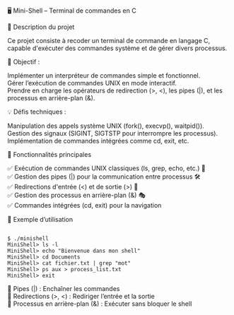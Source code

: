 🖥️ Mini-Shell – Terminal de commandes en C  

📝 Description du projet  

Ce projet consiste à recoder un terminal de commande en langage C, capable d'exécuter des commandes système et de gérer divers processus.

🎯 Objectif :  

Implémenter un interpréteur de commandes simple et fonctionnel.  
Gérer l’exécution de commandes UNIX en mode interactif.  
Prendre en charge les opérateurs de redirection (>, <), les pipes (|), et les processus en arrière-plan (&).  

💡 Défis techniques :  

Manipulation des appels système UNIX (fork(), execvp(), waitpid()).  
Gestion des signaux (SIGINT, SIGTSTP pour interrompre les processus).  
Implémentation de commandes intégrées comme cd, exit, etc.  

🚀 Fonctionnalités principales  

✅ Exécution de commandes UNIX classiques (ls, grep, echo, etc.) 🔄  
✅ Gestion des pipes (|) pour la communication entre processus 🛠️  
✅ Redirections d'entrée (<) et de sortie (>) 📝  
✅ Gestion des processus en arrière-plan (&) 🎭  
✅ Commandes intégrées (cd, exit) pour la navigation  

📸 Exemple d’utilisation  

```console

$ ./minishell
MiniShell> ls -l
MiniShell> echo "Bienvenue dans mon shell"
MiniShell> cd Documents
MiniShell> cat fichier.txt | grep "mot"
MiniShell> ps aux > process_list.txt
MiniShell> exit
```

🔹 Pipes (|) : Enchaîner les commandes  
🔹 Redirections (>, <) : Rediriger l’entrée et la sortie  
🔹 Processus en arrière-plan (&) : Exécuter sans bloquer le shell